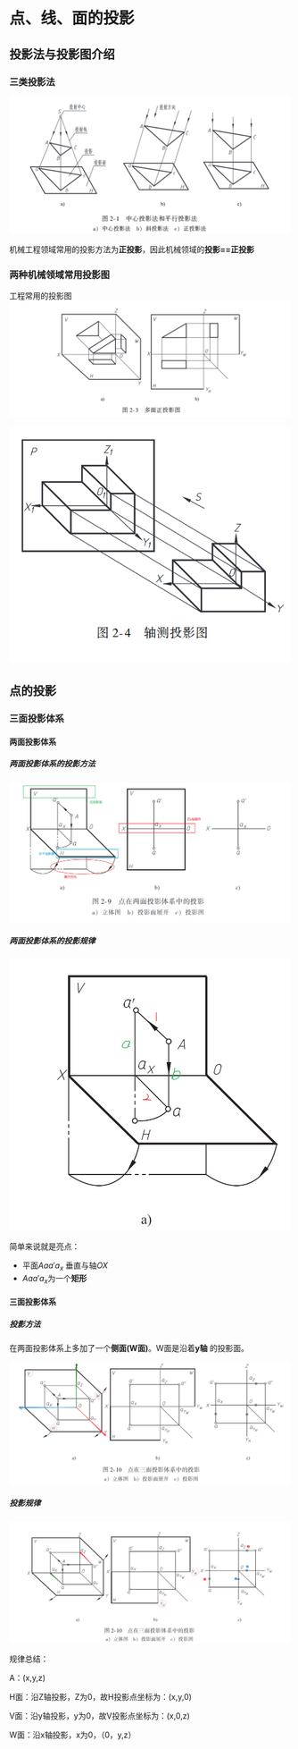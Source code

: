 # 点、线、面的投影

## 投影法与投影图介绍

### 三类投影法

![image-20241203083115658](images/image-20241203083115658.png)

机械工程领域常用的投影方法为**正投影**，因此机械领域的**投影==正投影**

### 两种机械领域常用投影图

工程常用的投影图
![image-20241203083414159](images/image-20241203083414159.png)

![image-20241203083442681](images/image-20241203083442681.png)

## 点的投影

### 三面投影体系

#### 两面投影体系

##### 两面投影体系的投影方法

![image-20241203084504421](images/image-20241203084504421.png)

##### 两面投影体系的投影规律

![image-20241203085016382](images/image-20241203085016382.png)

简单来说就是亮点：

- 平面$Aaa'a_x$ 垂直与轴$OX$
- $Aaa'a_x$为一个**矩形** 

#### 三面投影体系

##### 投影方法

在两面投影体系上多加了一个**侧面(W面)**。W面是沿着**y轴** 的投影面。

![image-20241203095151074](images/image-20241203095151074.png)

##### 投影规律

![image-20241203101511371](images/image-20241203101511371.png)

规律总结：

A：(x,y,z)

H面：沿Z轴投影，Z为0，故H投影点坐标为：(x,y,0)

V面：沿y轴投影，y为0，故V投影点坐标为：(x,0,z)

W面：沿x轴投影，x为0，（0，y,z）